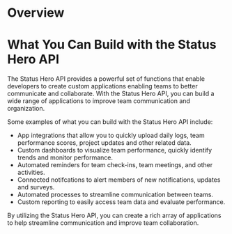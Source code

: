 # Overview

# What You Can Build with the Status Hero API

The Status Hero API provides a powerful set of functions that enable developers to create custom applications enabling teams to better communicate and collaborate. With the Status Hero API, you can build a wide range of applications to improve team communication and organization.

Some examples of what you can build with the Status Hero API include:

- App integrations that allow you to quickly upload daily logs, team performance scores, project updates and other related data.
- Custom dashboards to visualize team performance, quickly identify trends and monitor performance.
- Automated reminders for team check-ins, team meetings, and other activities.
- Connected notifcations to alert members of new notifications, updates and surveys.
- Automated processes to streamline communication between teams.
- Custom reporting to easily access team data and evaluate performance.

By utilizing the Status Hero API, you can create a rich array of applications to help streamline communication and improve team collaboration.

